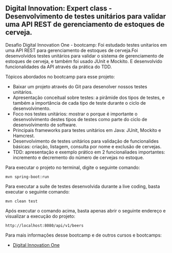 <h2>Digital Innovation: Expert class - Desenvolvimento de testes unitários para validar uma API REST de gerenciamento de estoques de cerveja.</h2>

Desafio Digital Innovation One - bootcamp:  Foi estudado testes unitarios em uma API REST para gerenciamento de estoques de cerveja.Foi desenvolvidos testes unitários para validar o sistema de gerenciamento de estoques de cerveja, e também foi usado JUnit e Mockito. E desenvolvido funcionalidades da API através da prática do TDD.


Tópicos abordados no bootcamp para esse projeto:

* Baixar um projeto através do Git para desenolver nossos testes unitários. 
* Apresentação conceitual sobre testes: a pirâmide dos tipos de testes, e também a importância de cada tipo de teste durante o ciclo de desenvolvimento.
* Foco nos testes unitários: mostrar o porque é importante o desenvolvimento destes tipos de testes como parte do ciclo de desenvolvimento de software.
* Principais frameworks para testes unitários em Java: JUnit, Mockito e Hamcrest. 
* Desenvolvimento de testes unitários para validação de funcionalides básicas: criação, listagem, consulta por nome e exclusão de cervejas.
* TDD: apresentação e exemplo prático em 2 funcionaliades importantes: incremento e decremento do número de cervejas no estoque.

Para executar o projeto no terminal, digite o seguinte comando:

```shell script
mvn spring-boot:run 
```

Para executar a suíte de testes desenvolvida durante a live coding, basta executar o seguinte comando:

```shell script
mvn clean test
```

Após executar o comando acima, basta apenas abrir o seguinte endereço e visualizar a execução do projeto:

```
http://localhost:8080/api/v1/beers
```


Para mais informações desse bootcamp e de outros cursos e bootcamps:
* [Digital Innovation One](https://https://digitalinnovation.one/)

